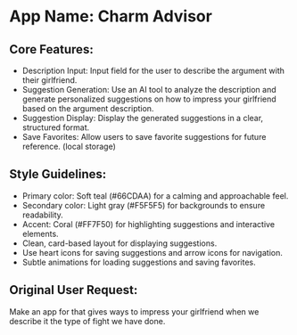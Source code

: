 # **App Name**: Charm Advisor

## Core Features:

- Description Input: Input field for the user to describe the argument with their girlfriend.
- Suggestion Generation: Use an AI tool to analyze the description and generate personalized suggestions on how to impress your girlfriend based on the argument description.
- Suggestion Display: Display the generated suggestions in a clear, structured format.
- Save Favorites: Allow users to save favorite suggestions for future reference. (local storage)

## Style Guidelines:

- Primary color: Soft teal (#66CDAA) for a calming and approachable feel.
- Secondary color: Light gray (#F5F5F5) for backgrounds to ensure readability.
- Accent: Coral (#FF7F50) for highlighting suggestions and interactive elements.
- Clean, card-based layout for displaying suggestions.
- Use heart icons for saving suggestions and arrow icons for navigation.
- Subtle animations for loading suggestions and saving favorites.

## Original User Request:
Make an app for that gives ways to impress your girlfriend when we describe it the type of fight we have done.
  